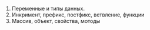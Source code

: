 1. Переменные и типы данных.
2. Инкримент, префикс, постфикс, ветвление, функции
3. Массив, объект, свойства, мотоды